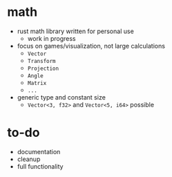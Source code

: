 # math

- rust math library written for personal use
	- work in progress
- focus on games/visualization, not large calculations
	- `Vector`
	- `Transform`
	- `Projection`
	- `Angle`
	- `Matrix`
	- `...`
- generic type and constant size
	- `Vector<3, f32>` and `Vector<5, i64>` possible

# to-do

- documentation
- cleanup
- full functionality
